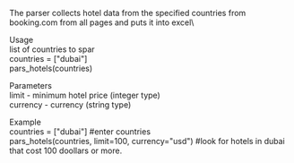 The parser collects hotel data from the specified countries from booking.com from all pages and puts it into excel\

Usage\
list of countries to spar\
countries = ["dubai"]\
pars_hotels(countries)

Parameters\
limit - minimum hotel price (integer type)\
currency - currency (string type)

Example\
countries = ["dubai"] #enter countries\
pars_hotels(countries, limit=100, currency="usd") #look for hotels in dubai that cost 100 doollars or more.